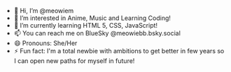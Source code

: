 - 👋 Hi, I’m @meowiem
- 👀 I’m interested in Anime, Music and Learning Coding!
- 🌱 I’m currently learning HTML 5, CSS, JavaScript!
- 📫 You can reach me on BlueSky @meowiebb.bsky.social
- 😄 Pronouns: She/Her
- ⚡ Fun fact: I'm a total newbie with ambitions to get better in few years so I can open new paths for myself in future!

<!---      
meowiem/meowiem is a ✨ special ✨ repository because its `README.md` (this file) appears on your GitHub profile.
You can click the Preview link to take a look at your changes.
--->

